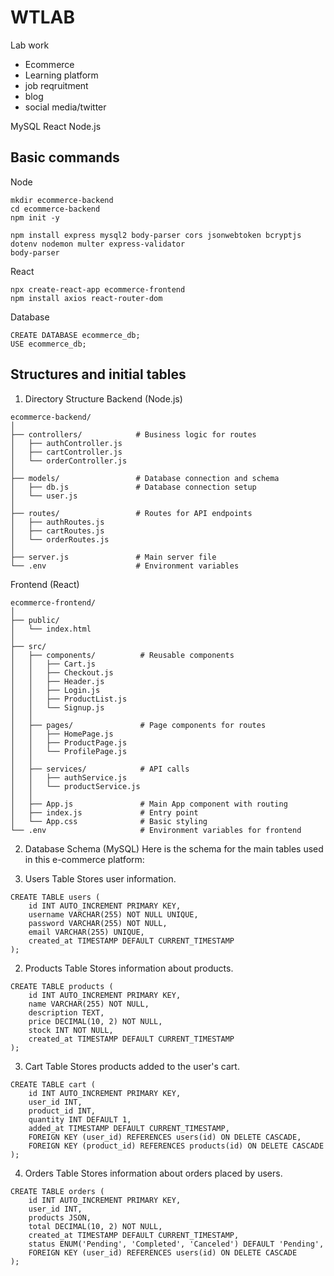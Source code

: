 # WTLAB
Lab work
- Ecommerce
- Learning platform
- job reqruitment
- blog
- social media/twitter

MySQL
React
Node.js

## Basic commands 

Node 

``` 
mkdir ecommerce-backend
cd ecommerce-backend
npm init -y

npm install express mysql2 body-parser cors jsonwebtoken bcryptjs dotenv nodemon multer express-validator
body-parser
```

React

```
npx create-react-app ecommerce-frontend
npm install axios react-router-dom
```

Database

```
CREATE DATABASE ecommerce_db;
USE ecommerce_db;

```

## Structures and initial tables

1. Directory Structure
Backend (Node.js)
```
ecommerce-backend/
│
├── controllers/            # Business logic for routes
│   ├── authController.js
│   ├── cartController.js
│   └── orderController.js
│
├── models/                 # Database connection and schema
│   ├── db.js               # Database connection setup
│   └── user.js
│
├── routes/                 # Routes for API endpoints
│   ├── authRoutes.js
│   ├── cartRoutes.js
│   └── orderRoutes.js
│
├── server.js               # Main server file
└── .env                    # Environment variables
```

Frontend (React)
```
ecommerce-frontend/
│
├── public/
│   └── index.html
│
├── src/
│   ├── components/          # Reusable components
│   │   ├── Cart.js
│   │   ├── Checkout.js
│   │   ├── Header.js
│   │   ├── Login.js
│   │   ├── ProductList.js
│   │   └── Signup.js
│   │
│   ├── pages/               # Page components for routes
│   │   ├── HomePage.js
│   │   ├── ProductPage.js
│   │   └── ProfilePage.js
│   │
│   ├── services/            # API calls
│   │   ├── authService.js
│   │   └── productService.js
│   │
│   ├── App.js               # Main App component with routing
│   ├── index.js             # Entry point
│   └── App.css              # Basic styling
└── .env                     # Environment variables for frontend
```

2. Database Schema (MySQL)
Here is the schema for the main tables used in this e-commerce platform:

1. Users Table
Stores user information.

```
CREATE TABLE users (
    id INT AUTO_INCREMENT PRIMARY KEY,
    username VARCHAR(255) NOT NULL UNIQUE,
    password VARCHAR(255) NOT NULL,
    email VARCHAR(255) UNIQUE,
    created_at TIMESTAMP DEFAULT CURRENT_TIMESTAMP
);
```

2. Products Table
Stores information about products.

```
CREATE TABLE products (
    id INT AUTO_INCREMENT PRIMARY KEY,
    name VARCHAR(255) NOT NULL,
    description TEXT,
    price DECIMAL(10, 2) NOT NULL,
    stock INT NOT NULL,
    created_at TIMESTAMP DEFAULT CURRENT_TIMESTAMP
);
```

3. Cart Table
Stores products added to the user's cart.

```
CREATE TABLE cart (
    id INT AUTO_INCREMENT PRIMARY KEY,
    user_id INT,
    product_id INT,
    quantity INT DEFAULT 1,
    added_at TIMESTAMP DEFAULT CURRENT_TIMESTAMP,
    FOREIGN KEY (user_id) REFERENCES users(id) ON DELETE CASCADE,
    FOREIGN KEY (product_id) REFERENCES products(id) ON DELETE CASCADE
);
```
4. Orders Table
Stores information about orders placed by users.
```
CREATE TABLE orders (
    id INT AUTO_INCREMENT PRIMARY KEY,
    user_id INT,
    products JSON,
    total DECIMAL(10, 2) NOT NULL,
    created_at TIMESTAMP DEFAULT CURRENT_TIMESTAMP,
    status ENUM('Pending', 'Completed', 'Canceled') DEFAULT 'Pending',
    FOREIGN KEY (user_id) REFERENCES users(id) ON DELETE CASCADE
);
```

